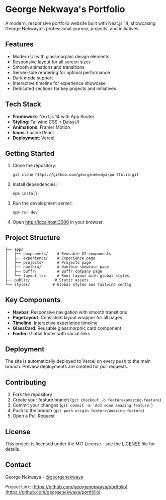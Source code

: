 # George Nekwaya's Portfolio

A modern, responsive portfolio website built with Next.js 14, showcasing George Nekwaya's professional journey, projects, and initiatives.

## Features

- Modern UI with glassmorphic design elements
- Responsive layout for all screen sizes
- Smooth animations and transitions
- Server-side rendering for optimal performance
- Dark mode support
- Interactive timeline for experience showcase
- Dedicated sections for key projects and initiatives

## Tech Stack

- **Framework**: Next.js 14 with App Router
- **Styling**: Tailwind CSS + DaisyUI
- **Animations**: Framer Motion
- **Icons**: Lucide React
- **Deployment**: Vercel

## Getting Started

1. Clone the repository:
   ```bash
   git clone https://github.com/georgenekwaya/portfolio.git
   ```

2. Install dependencies:
   ```bash
   npm install
   ```

3. Run the development server:
   ```bash
   npm run dev
   ```

4. Open [http://localhost:3000](http://localhost:3000) in your browser.

## Project Structure

```
├── app/
│   ├── components/    # Reusable UI components
│   ├── experience/    # Experience page
│   ├── projects/      # Projects page
│   ├── namibia/       # Namibia showcase page
│   ├── buffr/         # Buffr company page
│   └── layout.tsx     # Root layout with global styles
├── public/           # Static assets
└── styles/          # Global styles and Tailwind config
```

## Key Components

- **Navbar**: Responsive navigation with smooth transitions
- **PageLayout**: Consistent layout wrapper for all pages
- **Timeline**: Interactive experience timeline
- **GlassCard**: Reusable glassmorphic card component
- **Footer**: Global footer with social links

## Deployment

The site is automatically deployed to Vercel on every push to the main branch. Preview deployments are created for pull requests.

## Contributing

1. Fork the repository
2. Create your feature branch (`git checkout -b feature/amazing-feature`)
3. Commit your changes (`git commit -m 'Add some amazing feature'`)
4. Push to the branch (`git push origin feature/amazing-feature`)
5. Open a Pull Request

## License

This project is licensed under the MIT License - see the [LICENSE](LICENSE) file for details.

## Contact

George Nekwaya - [@georgenekwaya](https://twitter.com/georgenekwaya)

Project Link: [https://github.com/georgenekwaya/portfolio](https://github.com/georgenekwaya/portfolio)
